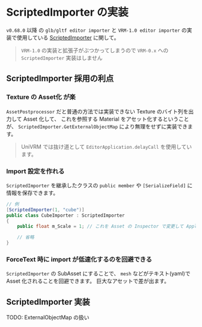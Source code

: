 # ScriptedImporter の実装

`v0.68.0` 以降 の `glb/gltf editor importer` と `VRM-1.0 editor importer` の実装で使用している [ScriptedImporter](https://docs.unity3d.com/ja/2019.4/ScriptReference/Experimental.AssetImporters.ScriptedImporter.html) に関して。

> `VRM-1.0` の実装と拡張子がぶつかってしまうので `VRM-0.x` への `ScriptedImporter` 実装はしません

## ScriptedImporter 採用の利点

### Texture の Asset化 が楽

`AssetPostprocessor` だと普通の方法では実装できない Texture のバイト列を出力して Asset 化して、
これを参照する Material をアセット化するということが、
`ScriptedImporter.GetExternalObjectMap` により無理をせずに実装できます。

> UniVRM では抜け道として `EditorApplication.delayCall` を使用しています。

### Import 設定を作れる

`ScriptedImporter` を継承したクラスの `public member` や `[SerializeField]` に情報を保存できます。

```csharp
// 例
[ScriptedImporter(1, "cube")]
public class CubeImporter : ScriptedImporter
{
    public float m_Scale = 1; // これを Asset の Inspector で変更して Apply すると、新しい設定で再importできる

    // 省略
}
```

### ForceText 時に import が低速化するのを回避できる

`ScriptedImporter` の SubAsset にすることで、 `mesh` などがテキスト(yaml)で Asset 化されることを回避できます。
巨大なアセットで差が出ます。

## ScriptedImporter 実装

TODO: ExternalObjectMap の扱い
